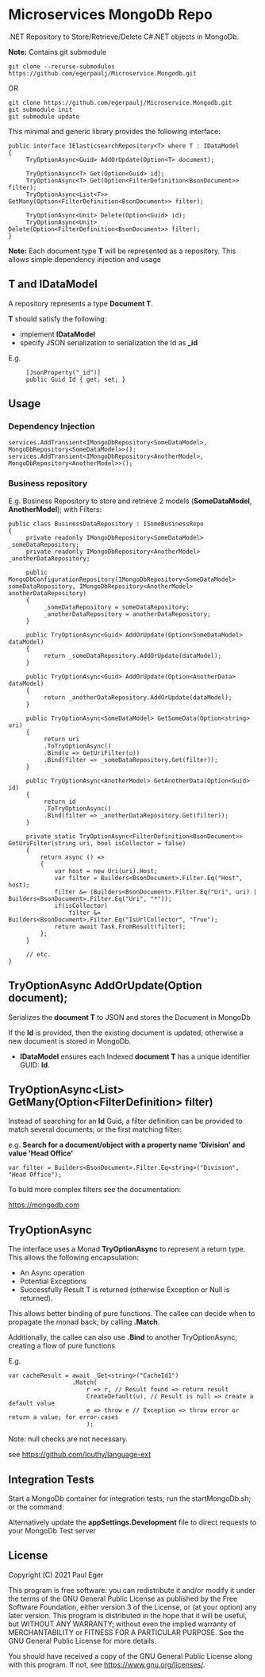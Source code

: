 # Microservices MongoDb Repo

.NET Repository to Store/Retrieve/Delete C#.NET objects in MongoDb.

**Note:** Contains git submodule 

```
git clone --recurse-submodules https://github.com/egerpaulj/Microservice.Mongodb.git
```

OR

```
git clone https://github.com/egerpaulj/Microservice.Mongodb.git
git submodule init
git submodule update
```

This minimal and generic library provides the following interface:

```
public interface IElasticsearchRepository<T> where T : IDataModel
{
     TryOptionAsync<Guid> AddOrUpdate(Option<T> document);
         
     TryOptionAsync<T> Get(Option<Guid> id);
     TryOptionAsync<T> Get(Option<FilterDefinition<BsonDocument>> filter);
     TryOptionAsync<List<T>> GetMany(Option<FilterDefinition<BsonDocument>> filter);
     
     TryOptionAsync<Unit> Delete(Option<Guid> id);
     TryOptionAsync<Unit> Delete(Option<FilterDefinition<BsonDocument>> filter);
}
```

**Note:** Each document type **T** will be represented as a repository. This allows simple dependency injection and usage

## T and IDataModel

A repository represents a type **Document T**.

**T** should satisfy the following:

- implement **IDataModel**
- specify JSON serialization to serialization the Id as **_id**

E.g.

```
     [JsonProperty("_id")]
     public Guid Id { get; set; }
```

## Usage

### Dependency Injection

```
services.AddTransient<IMongoDbRepository<SomeDataModel>, MongoDbRepository<SomeDataModel>>();
services.AddTransient<IMongoDbRepository<AnotherModel>, MongoDbRepository<AnotherModel>>();
```

### Business repository

E.g. Business Repository to store and retrieve 2 models (**SomeDataModel**, **AnotherModel**); with Filters:

```
public class BusinessDataRepository : ISomeBusinessRepo
{
     private readonly IMongoDbRepository<SomeDataModel> _someDataRepository;
     private readonly IMongoDbRepository<AnotherModel> _anotherDataRepository;

     public MongoDbConfigurationRepository(IMongoDbRepository<SomeDataModel> someDataRepository, IMongoDbRepository<AnotherModel> anotherDataRepository)
     {
          _someDataRepository = someDataRepository;
          _anotherDataRepository = anotherDataRepository;
     }

     public TryOptionAsync<Guid> AddOrUpdate(Option<SomeDataModel> dataModel)
     {
          return _someDataRepository.AddOrUpdate(dataModel);
     }

     public TryOptionAsync<Guid> AddOrUpdate(Option<AnotherData> dataModel)
     {
          return _anotherDataRepository.AddOrUpdate(dataModel);
     }

     public TryOptionAsync<SomeDataModel> GetSomeData(Option<string> uri)
     {
          return uri
          .ToTryOptionAsync()
          .Bind(u => GetUriFilter(u))
          .Bind(filter => _someDataRepository.Get(filter));
     }

     public TryOptionAsync<AnotherModel> GetAnotherData(Option<Guid> id)
     {
          return id
          .ToTryOptionAsync()
          .Bind(filter => _anotherDataRepository.Get(filter));
     }

     private static TryOptionAsync<FilterDefinition<BsonDocument>> GetUriFilter(string uri, bool isCollector = false)
     {
         return async () =>
         {
             var host = new Uri(uri).Host;
             var filter = Builders<BsonDocument>.Filter.Eq("Host", host);
             filter &= (Builders<BsonDocument>.Filter.Eq("Uri", uri) | Builders<BsonDocument>.Filter.Eq("Uri", "*"));
             if(isCollector)
                 filter &= Builders<BsonDocument>.Filter.Eq("IsUrlCollector", "True");
             return await Task.FromResult(filter);
         };
     }

     // etc.
}

```

## TryOptionAsync<Guid> AddOrUpdate(Option<T> document);

Serializes the **document T** to JSON and stores the Document in MongoDb

If the **Id** is provided, then the existing document is updated; otherwise a new document is stored in MongoDb.

- **IDataModel** ensures each Indexed **document T** has a unique identifier GUID: **Id**.


## TryOptionAsync<List<T>> GetMany(Option<FilterDefinition<BsonDocument>> filter)

Instead of searching for an **Id** Guid, a filter definition can be provided to match several documents; or the first matching filter:

e.g. **Search for a document/object with a property name 'Division' and value 'Head Office'**


```
var filter = Builders<BsonDocument>.Filter.Eq<string>("Division", "Head Office");
```

To buld more complex filters see the documentation:

https://mongodb.com


## TryOptionAsync<T>

The interface uses a Monad **TryOptionAsync<T>** to represent a return type. This allows the following encapsulation:
- An Async operation
- Potential Exceptions
- Successfully Result T is returned (otherwise Exception or Null is returned).

This allows better binding of pure functions. The callee can decide when to propagate the monad back; by calling **.Match**.

Additionally, the callee can also use **.Bind** to another TryOptionAsync; creating a flow of pure functions

E.g.

```
var cacheResult = await _Get<string>("CacheId1")
                  .Match(
                      r => r, // Result found => return result
                      CreateDefault(u), // Result is null => create a default value
                      e => throw e // Exception => throw error or return a value; for error-cases
                      );
```

Note: null checks are not necessary.

see https://github.com/louthy/language-ext

## Integration Tests

Start a MongoDb container for integration tests; run the startMongoDb.sh; or the command:

Alternatively update the **appSettings.Development** file to direct requests to your MongoDb Test server

## License

Copyright (C) 2021  Paul Eger

This program is free software: you can redistribute it and/or modify
it under the terms of the GNU General Public License as published by
the Free Software Foundation, either version 3 of the License, or
(at your option) any later version.
This program is distributed in the hope that it will be useful,
but WITHOUT ANY WARRANTY; without even the implied warranty of
MERCHANTABILITY or FITNESS FOR A PARTICULAR PURPOSE.  See the
GNU General Public License for more details.

You should have received a copy of the GNU General Public License
along with this program.  If not, see <https://www.gnu.org/licenses/>.